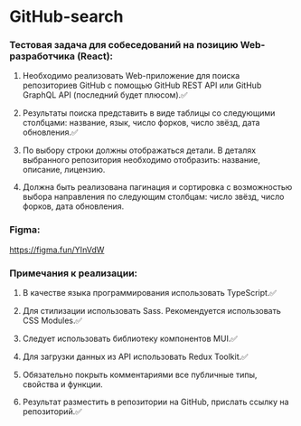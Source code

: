 # GitHub-search

### Тестовая задача для собеседований на позицию Web-разработчика (React):

1. Необходимо реализовать Web-приложение для поиска репозиториев GitHub с помощью
   GitHub REST API или GitHub GraphQL API (последний будет плюсом).✅

2. Результаты поиска представить в виде таблицы со следующими столбцами: название,
   язык, число форков, число звёзд, дата обновления.✅

3. По выбору строки должны отображаться детали. В деталях выбранного репозитория
   необходимо отобразить: название, описание, лицензию.

4. Должна быть реализована пагинация и сортировка с возможностью выбора направления
   по следующим столбцам: число звёзд, число форков, дата обновления.

### Figma:

https://figma.fun/YInVdW

### Примечания к реализации:

1. В качестве языка программирования использовать TypeScript.✅

2. Для стилизации использовать Sass. Рекомендуется использовать CSS Modules.✅

3. Следует использовать библиотеку компонентов MUI.✅

4. Для загрузки данных из API использовать Redux Toolkit.✅

5. Обязательно покрыть комментариями все публичные типы, свойства и функции.

6. Результат разместить в репозитории на GitHub, прислать ссылку на репозиторий.✅
